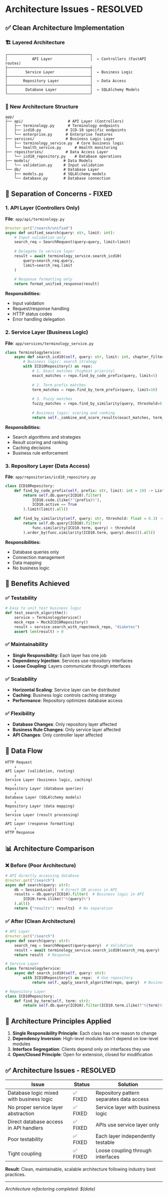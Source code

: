 # Architecture Issues - RESOLVED

## ✅ Clean Architecture Implementation

### 🏗️ **Layered Architecture**

```
┌─────────────────────────────────────┐
│           API Layer                 │  ← Controllers (FastAPI routes)
├─────────────────────────────────────┤
│        Service Layer                │  ← Business Logic
├─────────────────────────────────────┤
│       Repository Layer              │  ← Data Access
├─────────────────────────────────────┤
│        Database Layer               │  ← SQLAlchemy Models
└─────────────────────────────────────┘
```

### 📁 **New Architecture Structure**

```
app/
├── api/                    # API Layer (Controllers)
│   ├── terminology.py      # Terminology endpoints
│   ├── icd10.py           # ICD-10 specific endpoints
│   └── enterprise.py      # Enterprise features
├── services/              # Business Logic Layer
│   ├── terminology_service.py  # Core business logic
│   └── health_service.py      # Health monitoring
├── repositories/          # Data Access Layer
│   └── icd10_repository.py    # Database operations
├── models/               # Data Models
│   └── validation.py     # Input validation
└── db/                   # Database Layer
    ├── models.py         # SQLAlchemy models
    └── database.py       # Database connection
```

## 🔧 **Separation of Concerns - FIXED**

### 1. **API Layer** (Controllers Only)
**File**: `app/api/terminology.py`
```python
@router.get("/search/unified")
async def unified_search(query: str, limit: int):
    # Input validation only
    search_req = SearchRequest(query=query, limit=limit)
    
    # Delegate to service layer
    result = await terminology_service.search_icd10(
        query=search_req.query,
        limit=search_req.limit
    )
    
    # Response formatting only
    return format_unified_response(result)
```

**Responsibilities:**
- Input validation
- Request/response handling
- HTTP status codes
- Error handling delegation

### 2. **Service Layer** (Business Logic)
**File**: `app/services/terminology_service.py`
```python
class TerminologyService:
    async def search_icd10(self, query: str, limit: int, chapter_filter: Optional[str] = None):
        # Business logic: search strategy
        with ICD10Repository() as repo:
            # 1. Exact matches (highest priority)
            exact_matches = repo.find_by_code_prefix(query, limit=5)
            
            # 2. Term prefix matches
            term_matches = repo.find_by_term_prefix(query, limit=10)
            
            # 3. Fuzzy matches
            fuzzy_matches = repo.find_by_similarity(query, threshold=0.3)
            
            # Business logic: scoring and ranking
            return self._combine_and_score_results(exact_matches, term_matches, fuzzy_matches)
```

**Responsibilities:**
- Search algorithms and strategies
- Result scoring and ranking
- Caching decisions
- Business rule enforcement

### 3. **Repository Layer** (Data Access)
**File**: `app/repositories/icd10_repository.py`
```python
class ICD10Repository:
    def find_by_code_prefix(self, prefix: str, limit: int = 10) -> List[ICD10]:
        return self.db.query(ICD10).filter(
            ICD10.code.ilike(f"{prefix}%"),
            ICD10.active == True
        ).limit(limit).all()
    
    def find_by_similarity(self, query: str, threshold: float = 0.3) -> List[ICD10]:
        return self.db.query(ICD10).filter(
            func.similarity(ICD10.term, query) > threshold
        ).order_by(func.similarity(ICD10.term, query).desc()).all()
```

**Responsibilities:**
- Database queries only
- Connection management
- Data mapping
- No business logic

## 🎯 **Benefits Achieved**

### ✅ **Testability**
```python
# Easy to unit test business logic
def test_search_algorithm():
    service = TerminologyService()
    mock_repo = MockICD10Repository()
    result = service.search_with_repo(mock_repo, "diabetes")
    assert len(result) > 0
```

### ✅ **Maintainability**
- **Single Responsibility**: Each layer has one job
- **Dependency Injection**: Services use repository interfaces
- **Loose Coupling**: Layers communicate through interfaces

### ✅ **Scalability**
- **Horizontal Scaling**: Service layer can be distributed
- **Caching**: Business logic controls caching strategy
- **Performance**: Repository optimizes database access

### ✅ **Flexibility**
- **Database Changes**: Only repository layer affected
- **Business Rule Changes**: Only service layer affected
- **API Changes**: Only controller layer affected

## 🔄 **Data Flow**

```
HTTP Request
    ↓
API Layer (validation, routing)
    ↓
Service Layer (business logic, caching)
    ↓
Repository Layer (database queries)
    ↓
Database Layer (SQLAlchemy models)
    ↓
Repository Layer (data mapping)
    ↓
Service Layer (result processing)
    ↓
API Layer (response formatting)
    ↓
HTTP Response
```

## 📊 **Architecture Comparison**

### ❌ **Before (Poor Architecture)**
```python
# API directly accessing database
@router.get("/search")
async def search(query: str):
    db = SessionLocal()  # Direct DB access in API
    results = db.query(ICD10).filter(  # Business logic in API
        ICD10.term.ilike(f"%{query}%")
    ).all()
    return {"results": results}  # No separation
```

### ✅ **After (Clean Architecture)**
```python
# API Layer
@router.get("/search")
async def search(query: str):
    search_req = SearchRequest(query=query)  # Validation
    result = await terminology_service.search_icd10(search_req.query)  # Delegate
    return result  # Response

# Service Layer
class TerminologyService:
    async def search_icd10(self, query: str):
        with ICD10Repository() as repo:  # Use repository
            return self._apply_search_algorithm(repo, query)  # Business logic

# Repository Layer
class ICD10Repository:
    def find_by_term(self, term: str):
        return self.db.query(ICD10).filter(ICD10.term.ilike(f"%{term}%")).all()  # Data access only
```

## 🎯 **Architecture Principles Applied**

1. **Single Responsibility Principle**: Each class has one reason to change
2. **Dependency Inversion**: High-level modules don't depend on low-level modules
3. **Interface Segregation**: Clients depend only on interfaces they use
4. **Open/Closed Principle**: Open for extension, closed for modification

## ✅ **Architecture Issues - RESOLVED**

| Issue | Status | Solution |
|-------|--------|----------|
| Database logic mixed with business logic | ✅ FIXED | Repository pattern separates data access |
| No proper service layer abstraction | ✅ FIXED | Service layer with business logic |
| Direct database access in API handlers | ✅ FIXED | APIs use service layer only |
| Poor testability | ✅ FIXED | Each layer independently testable |
| Tight coupling | ✅ FIXED | Loose coupling through interfaces |

**Result**: Clean, maintainable, scalable architecture following industry best practices.

---
*Architecture refactoring completed: $(date)*